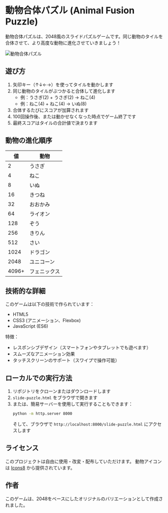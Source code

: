 # 動物合体パズル (Animal Fusion Puzzle)

動物合体パズルは、2048風のスライドパズルゲームです。同じ動物のタイルを合体させて、より高度な動物に進化させていきましょう！

![動物合体パズル](https://img.shields.io/badge/Game-Animal%20Fusion%20Puzzle-brightgreen)

## 遊び方

1. 矢印キー（↑↓←→）を使ってタイルを動かします
2. 同じ動物のタイルがぶつかると合体して進化します
   - 例：うさぎ(2) + うさぎ(2) → ねこ(4)
   - 例：ねこ(4) + ねこ(4) → いぬ(8)
3. 合体するたびにスコアが加算されます
4. 100回操作後、または動かせなくなった時点でゲーム終了です
5. 最終スコアはタイルの合計値で決まります

## 動物の進化順序

| 値 | 動物 |
|------|--------|
| 2 | うさぎ |
| 4 | ねこ |
| 8 | いぬ |
| 16 | きつね |
| 32 | おおかみ |
| 64 | ライオン |
| 128 | ぞう |
| 256 | きりん |
| 512 | さい |
| 1024 | ドラゴン |
| 2048 | ユニコーン |
| 4096+ | フェニックス |

## 技術的な詳細

このゲームは以下の技術で作られています：

- HTML5
- CSS3 (アニメーション、Flexbox)
- JavaScript (ES6)

特徴：
- レスポンシブデザイン（スマートフォンやタブレットでも遊べます）
- スムーズなアニメーション効果
- タッチスクリーンのサポート（スワイプで操作可能）

## ローカルでの実行方法

1. リポジトリをクローンまたはダウンロードします
2. `slide-puzzle.html` をブラウザで開きます
3. または、簡易サーバーを使用して実行することもできます：
   ```bash
   python -m http.server 8000
   ```
   そして、ブラウザで `http://localhost:8000/slide-puzzle.html` にアクセスします

## ライセンス

このプロジェクトは自由に使用・改変・配布していただけます。
動物アイコンは [Icons8](https://icons8.com) から提供されています。

## 作者

このゲームは、2048をベースにしたオリジナルのバリエーションとして作成されました。
